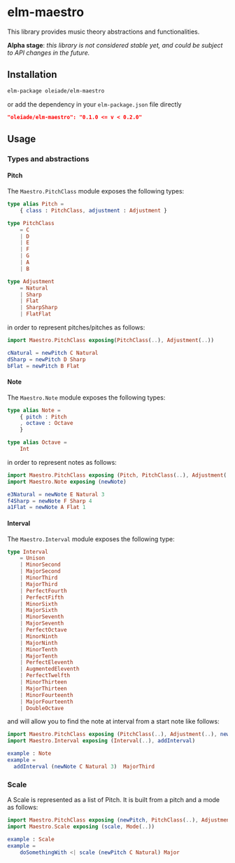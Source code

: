 # elm-maestro

This library provides music theory abstractions and functionalities.

**Alpha stage**: *this library is not considered stable yet, and could be
subject to API changes in the future.*

## Installation

```bash
elm-package oleiade/elm-maestro
```

or add the dependency in your `elm-package.json` file directly

```json
"oleiade/elm-maestro": "0.1.0 <= v < 0.2.0"
```

## Usage

### Types and abstractions

#### Pitch

The `Maestro.PitchClass` module exposes the following types:

```elm
type alias Pitch =
    { class : PitchClass, adjustment : Adjustment }

type PitchClass
    = C
    | D
    | E
    | F
    | G
    | A
    | B

type Adjustment
    = Natural
    | Sharp
    | Flat
    | SharpSharp
    | FlatFlat
```

in order to represent pitches/pitches as follows:

```elm
import Maestro.PitchClass exposing(PitchClass(..), Adjustment(..))

cNatural = newPitch C Natural
dSharp = newPitch D Sharp
bFlat = newPitch B Flat
```

#### Note

The `Maestro.Note` module exposes the following types:

```elm
type alias Note =
    { pitch : Pitch
    , octave : Octave
    }

type alias Octave =
    Int
```

in order to represent notes as follows:

```elm
import Maestro.PitchClass exposing (Pitch, PitchClass(..), Adjustment(..))
import Maestro.Note exposing (newNote)

e3Natural = newNote E Natural 3
f4Sharp = newNote F Sharp 4
a1Flat = newNote A Flat 1
```

#### Interval

The `Maestro.Interval` module exposes the following type:

```elm
type Interval
    = Unison
    | MinorSecond
    | MajorSecond
    | MinorThird
    | MajorThird
    | PerfectFourth
    | PerfectFifth
    | MinorSixth
    | MajorSixth
    | MinorSeventh
    | MajorSeventh
    | PerfectOctave
    | MinorNinth
    | MajorNinth
    | MinorTenth
    | MajorTenth
    | PerfectEleventh
    | AugmentedEleventh
    | PerfectTwelfth
    | MinorThirteen
    | MajorThirteen
    | MinorFourteenth
    | MajorFourteenth
    | DoubleOctave
```

and will allow you to find the note at interval from a start note
like follows:

```elm
import Maestro.PitchClass exposing (PitchClass(..), Adjustment(..), newPitch)
import Maestro.Interval exposing (Interval(..), addInterval)

example : Note
example =
  addInterval (newNote C Natural 3)  MajorThird
```

### Scale

A Scale is represented as a list of Pitch. It is built from a pitch and a mode as
follows:

```elm
import Maestro.PitchClass exposing (newPitch, PitchClass(..), Adjustment(..))
import Maestro.Scale exposing (scale, Mode(..))

example : Scale
example =
    doSomethingWith <| scale (newPitch C Natural) Major

```
